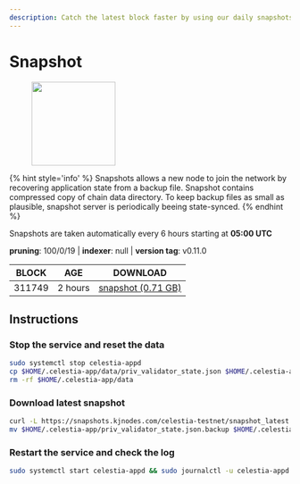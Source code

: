 ```yaml
---
description: Catch the latest block faster by using our daily snapshots.
---
```


# Snapshot

<figure><img src="https://raw.githubusercontent.com/kj89/testnet_manuals/main/pingpub/logos/celestia.png" width="150" alt=""><figcaption></figcaption></figure>

{% hint style='info' %}
Snapshots allows a new node to join the network by recovering application state from a backup file. 
Snapshot contains compressed copy of chain data directory. To keep backup files as small as plausible, 
snapshot server is periodically beeing state-synced.
{% endhint %}

Snapshots are taken automatically every 6 hours starting at **05:00 UTC**

**pruning**: 100/0/19 | **indexer**: null | **version tag**: v0.11.0

| BLOCK             | AGE             | DOWNLOAD                                                                                            |
| ----------------- | --------------- | --------------------------------------------------------------------------------------------------- |
| 311749 | 2 hours | [snapshot (0.71 GB)](https://snapshots.kjnodes.com/celestia-testnet/snapshot\_latest.tar.lz4) |

## Instructions

### Stop the service and reset the data

```bash
sudo systemctl stop celestia-appd
cp $HOME/.celestia-app/data/priv_validator_state.json $HOME/.celestia-app/priv_validator_state.json.backup
rm -rf $HOME/.celestia-app/data
```

### Download latest snapshot

```bash
curl -L https://snapshots.kjnodes.com/celestia-testnet/snapshot_latest.tar.lz4 | tar -Ilz4 -xf - -C $HOME/.celestia-app
mv $HOME/.celestia-app/priv_validator_state.json.backup $HOME/.celestia-app/data/priv_validator_state.json
```

### Restart the service and check the log

```bash
sudo systemctl start celestia-appd && sudo journalctl -u celestia-appd -f --no-hostname -o cat
```
